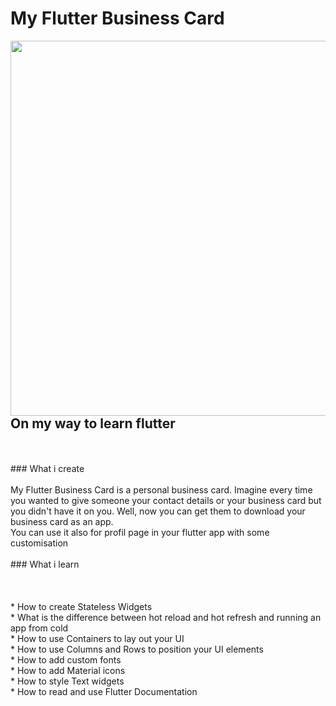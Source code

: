 

# My Flutter Business Card<br>
<img align="left" src= "images/business-card.png" height=600px><br>
<br>
## On my way to learn flutter<br>
<br>
<br>
### What i create<br>
<br>
My Flutter Business Card is a personal business card. Imagine every time you wanted to give someone your contact details or your business card but you didn't have it on you. Well, now you can get them to download your business card as an app.<br>
You can use it also for profil page in your flutter app with some customisation<br>
<br>
### What i learn<br>
<br>
<br>
<br>
* How to create Stateless Widgets<br>
* What is the difference between hot reload and hot refresh and running an app from cold<br>
* How to use Containers to lay out your UI<br>
* How to use Columns and Rows to position your UI elements<br>
* How to add custom fonts<br>
* How to add Material icons<br>
* How to style Text widgets<br>
* How to read and use Flutter Documentation<br>
